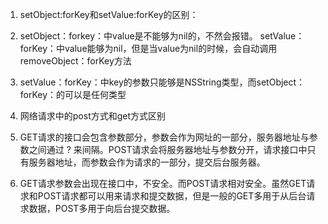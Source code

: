 1. setObject:forKey和setValue:forKey的区别：

  1. setObject：forkey：中value是不能够为nil的，不然会报错。
    setValue：forKey：中value能够为nil，但是当value为nil的时候，会自动调用removeObject：forKey方法
  2. setValue：forKey：中key的参数只能够是NSString类型，而setObject：forKey：的可以是任何类型


2. 网络请求中的post方式和get方式区别

  1. GET请求的接口会包含参数部分，参数会作为网址的一部分，服务器地址与参数之间通过 ? 来间隔。POST请求会将服务器地址与参数分开，请求接口中只有服务器地址，而参数会作为请求的一部分，提交后台服务器。

  2. GET请求参数会出现在接口中，不安全。而POST请求相对安全。虽然GET请求和POST请求都可以用来请求和提交数据，但是一般的GET多用于从后台请求数据，POST多用于向后台提交数据。



